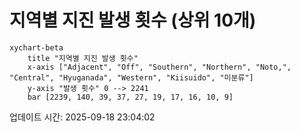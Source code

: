 # 지역별 지진 발생 횟수 (상위 10개)

```mermaid
xychart-beta
    title "지역별 지진 발생 횟수"
    x-axis ["Adjacent", "Off", "Southern", "Northern", "Noto,", "Central", "Hyuganada", "Western", "Kiisuido", "미분류"]
    y-axis "발생 횟수" 0 --> 2241
    bar [2239, 140, 39, 37, 27, 19, 17, 16, 10, 9]
```

업데이트 시간: 2025-09-18 23:04:02
